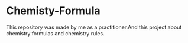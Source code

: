 # Chemisty-Formula
This repository was made by me as a practitioner.And this project about chemistry formulas and chemistry rules.
